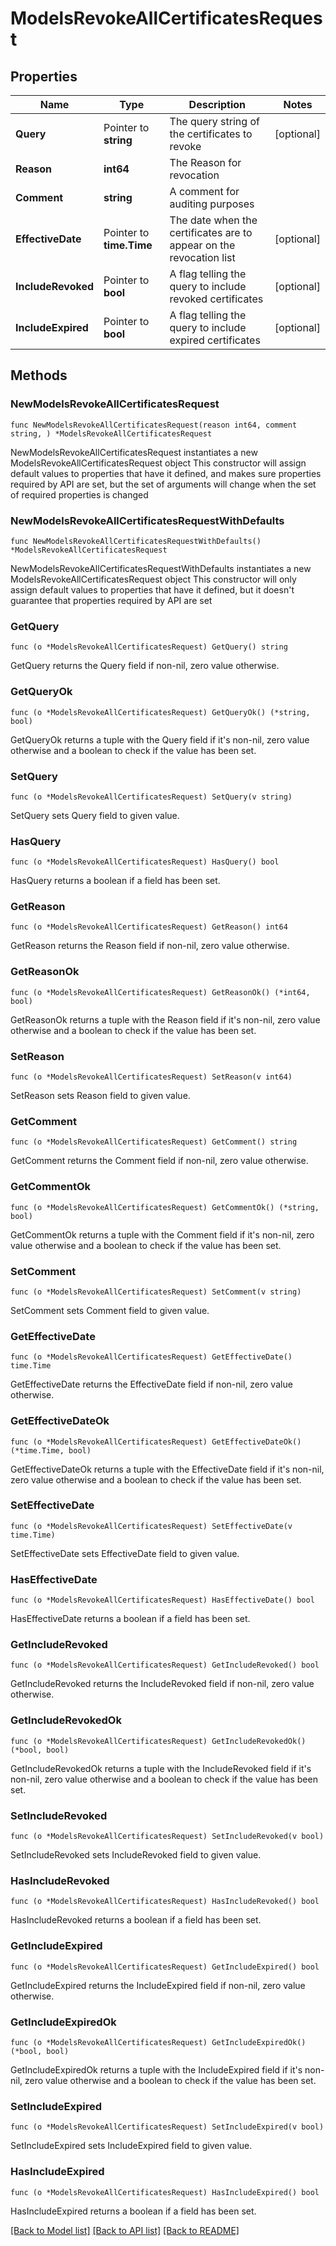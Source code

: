 # ModelsRevokeAllCertificatesRequest

## Properties

Name | Type | Description | Notes
------------ | ------------- | ------------- | -------------
**Query** | Pointer to **string** | The query string of the certificates to revoke | [optional] 
**Reason** | **int64** | The Reason for revocation | 
**Comment** | **string** | A comment for auditing purposes | 
**EffectiveDate** | Pointer to **time.Time** | The date when the certificates are to appear on the revocation list | [optional] 
**IncludeRevoked** | Pointer to **bool** | A flag telling the query to include revoked certificates | [optional] 
**IncludeExpired** | Pointer to **bool** | A flag telling the query to include expired certificates | [optional] 

## Methods

### NewModelsRevokeAllCertificatesRequest

`func NewModelsRevokeAllCertificatesRequest(reason int64, comment string, ) *ModelsRevokeAllCertificatesRequest`

NewModelsRevokeAllCertificatesRequest instantiates a new ModelsRevokeAllCertificatesRequest object
This constructor will assign default values to properties that have it defined,
and makes sure properties required by API are set, but the set of arguments
will change when the set of required properties is changed

### NewModelsRevokeAllCertificatesRequestWithDefaults

`func NewModelsRevokeAllCertificatesRequestWithDefaults() *ModelsRevokeAllCertificatesRequest`

NewModelsRevokeAllCertificatesRequestWithDefaults instantiates a new ModelsRevokeAllCertificatesRequest object
This constructor will only assign default values to properties that have it defined,
but it doesn't guarantee that properties required by API are set

### GetQuery

`func (o *ModelsRevokeAllCertificatesRequest) GetQuery() string`

GetQuery returns the Query field if non-nil, zero value otherwise.

### GetQueryOk

`func (o *ModelsRevokeAllCertificatesRequest) GetQueryOk() (*string, bool)`

GetQueryOk returns a tuple with the Query field if it's non-nil, zero value otherwise
and a boolean to check if the value has been set.

### SetQuery

`func (o *ModelsRevokeAllCertificatesRequest) SetQuery(v string)`

SetQuery sets Query field to given value.

### HasQuery

`func (o *ModelsRevokeAllCertificatesRequest) HasQuery() bool`

HasQuery returns a boolean if a field has been set.

### GetReason

`func (o *ModelsRevokeAllCertificatesRequest) GetReason() int64`

GetReason returns the Reason field if non-nil, zero value otherwise.

### GetReasonOk

`func (o *ModelsRevokeAllCertificatesRequest) GetReasonOk() (*int64, bool)`

GetReasonOk returns a tuple with the Reason field if it's non-nil, zero value otherwise
and a boolean to check if the value has been set.

### SetReason

`func (o *ModelsRevokeAllCertificatesRequest) SetReason(v int64)`

SetReason sets Reason field to given value.


### GetComment

`func (o *ModelsRevokeAllCertificatesRequest) GetComment() string`

GetComment returns the Comment field if non-nil, zero value otherwise.

### GetCommentOk

`func (o *ModelsRevokeAllCertificatesRequest) GetCommentOk() (*string, bool)`

GetCommentOk returns a tuple with the Comment field if it's non-nil, zero value otherwise
and a boolean to check if the value has been set.

### SetComment

`func (o *ModelsRevokeAllCertificatesRequest) SetComment(v string)`

SetComment sets Comment field to given value.


### GetEffectiveDate

`func (o *ModelsRevokeAllCertificatesRequest) GetEffectiveDate() time.Time`

GetEffectiveDate returns the EffectiveDate field if non-nil, zero value otherwise.

### GetEffectiveDateOk

`func (o *ModelsRevokeAllCertificatesRequest) GetEffectiveDateOk() (*time.Time, bool)`

GetEffectiveDateOk returns a tuple with the EffectiveDate field if it's non-nil, zero value otherwise
and a boolean to check if the value has been set.

### SetEffectiveDate

`func (o *ModelsRevokeAllCertificatesRequest) SetEffectiveDate(v time.Time)`

SetEffectiveDate sets EffectiveDate field to given value.

### HasEffectiveDate

`func (o *ModelsRevokeAllCertificatesRequest) HasEffectiveDate() bool`

HasEffectiveDate returns a boolean if a field has been set.

### GetIncludeRevoked

`func (o *ModelsRevokeAllCertificatesRequest) GetIncludeRevoked() bool`

GetIncludeRevoked returns the IncludeRevoked field if non-nil, zero value otherwise.

### GetIncludeRevokedOk

`func (o *ModelsRevokeAllCertificatesRequest) GetIncludeRevokedOk() (*bool, bool)`

GetIncludeRevokedOk returns a tuple with the IncludeRevoked field if it's non-nil, zero value otherwise
and a boolean to check if the value has been set.

### SetIncludeRevoked

`func (o *ModelsRevokeAllCertificatesRequest) SetIncludeRevoked(v bool)`

SetIncludeRevoked sets IncludeRevoked field to given value.

### HasIncludeRevoked

`func (o *ModelsRevokeAllCertificatesRequest) HasIncludeRevoked() bool`

HasIncludeRevoked returns a boolean if a field has been set.

### GetIncludeExpired

`func (o *ModelsRevokeAllCertificatesRequest) GetIncludeExpired() bool`

GetIncludeExpired returns the IncludeExpired field if non-nil, zero value otherwise.

### GetIncludeExpiredOk

`func (o *ModelsRevokeAllCertificatesRequest) GetIncludeExpiredOk() (*bool, bool)`

GetIncludeExpiredOk returns a tuple with the IncludeExpired field if it's non-nil, zero value otherwise
and a boolean to check if the value has been set.

### SetIncludeExpired

`func (o *ModelsRevokeAllCertificatesRequest) SetIncludeExpired(v bool)`

SetIncludeExpired sets IncludeExpired field to given value.

### HasIncludeExpired

`func (o *ModelsRevokeAllCertificatesRequest) HasIncludeExpired() bool`

HasIncludeExpired returns a boolean if a field has been set.


[[Back to Model list]](../README.md#documentation-for-models) [[Back to API list]](../README.md#documentation-for-api-endpoints) [[Back to README]](../README.md)


